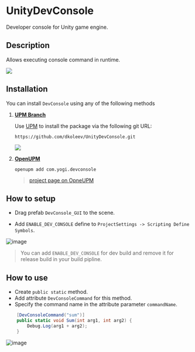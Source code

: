 # UnityDevConsole
Developer console for Unity game engine.

## Description

Allows executing console command in runtime.

![](https://gyazo.com/83f2c1207be51770b07bd21b5b1462ac.gif)

## Installation
You can install `DevConsole` using any of the following methods

1. __[UPM Branch](https://docs.unity3d.com/Manual/upm-ui.html)__

    Use [UPM](https://docs.unity3d.com/Manual/upm-ui.html) to install the package via the following git URL: 

    ```
    https://github.com/dkoleev/UnityDevConsole.git
    ```

    ![](https://gyazo.com/8c8fc97345fc64f53d62814cce571974.gif)

1. __[OpenUPM](https://openupm.com/)__

    ```
    openupm add com.yogi.devconsole
    ```

    > [project page on OpneUPM](https://openupm.com/packages/com.yogi.devconsole/)

## How to setup
  * Drag prefab `DevConsole_GUI` to the scene.

  * Add `ENABLE_DEV_CONSOLE` define to `ProjectSettings -> Scripting Define Symbols`.
  
  ![image](https://user-images.githubusercontent.com/54948242/215025591-3be1c75e-9f0b-44ff-8eda-1f53fda5e3f0.png)
  
  > You can add `ENABLE_DEV_CONSOLE` for dev build and remove it for release build in your build pipline.


 ## How to use
  * Create `public static` method.
  * Add attribute `DevConsoleCommand` for this method.
  * Specify the command name in the attribute parameter `commandName`.
  
  ```C#
      [DevConsoleCommand("sum")]
      public static void Sum(int arg1, int arg2) {
          Debug.Log(arg1 + arg2);
      }
  ```
  
  ![image](https://user-images.githubusercontent.com/54948242/214891842-0fe805e5-7200-44d6-b079-7a6d9c3b0ef0.png)
